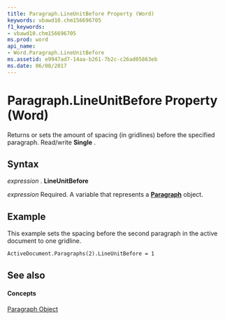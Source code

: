 ```yaml
---
title: Paragraph.LineUnitBefore Property (Word)
keywords: vbawd10.chm156696705
f1_keywords:
- vbawd10.chm156696705
ms.prod: word
api_name:
- Word.Paragraph.LineUnitBefore
ms.assetid: e9947ad7-14aa-b261-7b2c-c26ad05863eb
ms.date: 06/08/2017
---
```



# Paragraph.LineUnitBefore Property (Word)

Returns or sets the amount of spacing (in gridlines) before the specified paragraph. Read/write **Single** .


## Syntax

 _expression_ . **LineUnitBefore**

 _expression_ Required. A variable that represents a **[Paragraph](paragraph-object-word.md)** object.


## Example

This example sets the spacing before the second paragraph in the active document to one gridline.


```vb
ActiveDocument.Paragraphs(2).LineUnitBefore = 1
```


## See also


#### Concepts


[Paragraph Object](paragraph-object-word.md)

